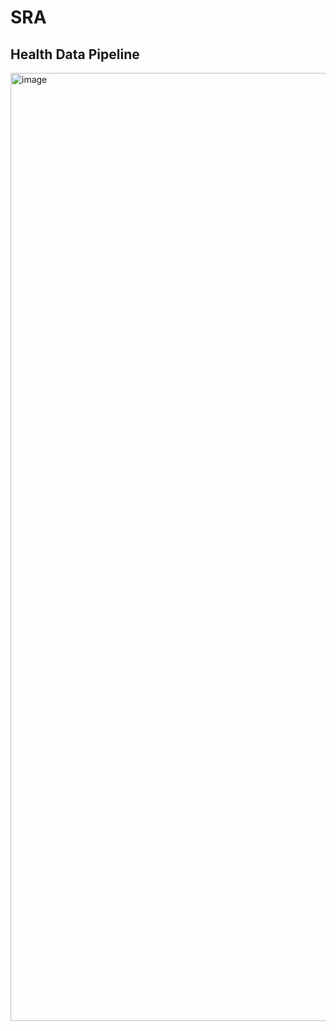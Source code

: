 # SRA
## Health Data Pipeline

<img width="1517" alt="image" src="https://github.com/user-attachments/assets/56342ea9-e7ff-4c3a-bf07-7911fe19a224" />
